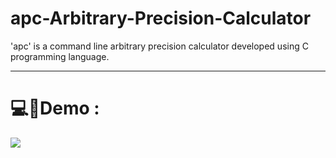 # apc-Arbitrary-Precision-Calculator

'apc' is a command line arbitrary precision calculator developed using C programming language.

---

# 💻🚀️Demo :

![](Screenshots/apcdemovideo.gif)

